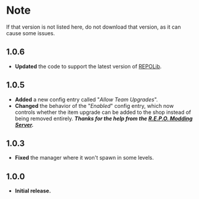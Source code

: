 # Note
If that version is not listed here, do not download that version, as it can cause some issues.
## 1.0.6
- **Updated** the code to support the latest version of [REPOLib](https://thunderstore.io/c/repo/p/Zehs/REPOLib).
## 1.0.5
- **Added** a new config entry called "*Allow Team Upgrades*".
- **Changed** the behavior of the "*Enabled*" config entry, which now controls whether the item upgrade can be added to the shop instead of being removed entirely. ***Thanks for the help from the [R.E.P.O. Modding Server](https://discord.gg/vPJtKhYAFe).***
## 1.0.3
- **Fixed** the manager where it won't spawn in some levels.
## 1.0.0
- **Initial release.**